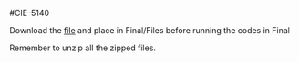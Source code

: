 #CIE-5140

Download the [file](https://drive.google.com/file/d/1hwFo32Dzpbz5KcmCz1nTI24ZxzbQTxO2/view?usp=sharing) and place in Final/Files before running the codes in Final

Remember to unzip all the zipped files.

